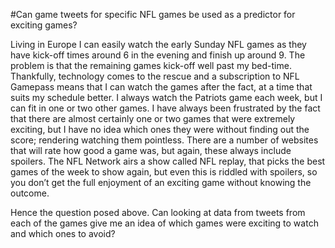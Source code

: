 #Can game tweets for specific NFL games be used as a predictor for exciting games?

Living in Europe I can easily watch the early Sunday NFL games as they have kick-off times around 6 in the evening and finish up around 9. The problem is that the remaining games kick-off well past my bed-time. Thankfully, technology comes to the rescue and a subscription to NFL Gamepass means that I can watch the games after the fact, at a time that suits my schedule better. I always watch the Patriots game each week, but I can fit in one or two other games. I have always been frustrated by the fact that there are almost certainly one or two games that were extremely exciting, but I have no idea which ones they were without finding out the score; rendering watching them pointless. There are a number of websites that will rate how good a game was, but again, these always include spoilers. The NFL Network airs a show called NFL replay, that picks the best games of the week to show again, but even this is riddled with spoilers, so you don’t get the full enjoyment of an exciting game without knowing the outcome.

Hence the question posed above. Can looking at data from tweets from each of the games give me an idea of which games were exciting to watch and which ones to avoid?
